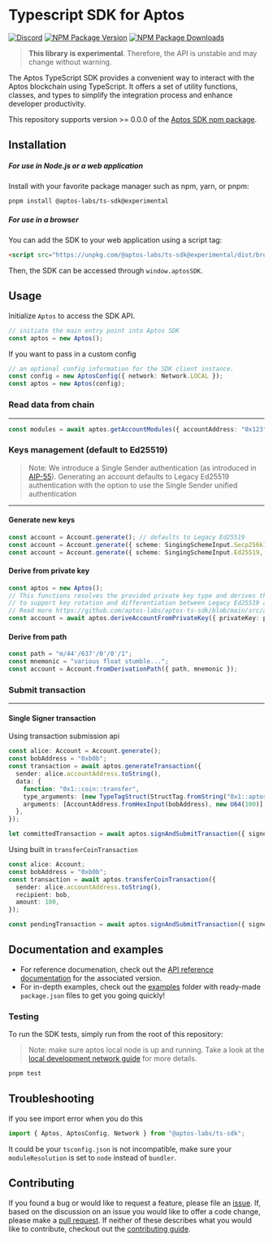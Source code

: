 # Typescript SDK for Aptos

[![Discord][discord-image]][discord-url]
[![NPM Package Version][npm-image-version]][npm-url]
[![NPM Package Downloads][npm-image-downloads]][npm-url]

> **This library is experimental**. Therefore, the API is unstable and may change without warning.

The Aptos TypeScript SDK provides a convenient way to interact with the Aptos blockchain using TypeScript. It offers a
set of utility functions, classes, and types to simplify the integration process and enhance developer productivity.

This repository supports version >= 0.0.0 of the [Aptos SDK npm package](https://www.npmjs.com/package/@aptos-labs/ts-sdk).

## Installation

##### For use in Node.js or a web application

Install with your favorite package manager such as npm, yarn, or pnpm:

```bash
pnpm install @aptos-labs/ts-sdk@experimental
```

##### For use in a browser

You can add the SDK to your web application using a script tag:

```html
<script src="https://unpkg.com/@aptos-labs/ts-sdk@experimental/dist/browser/index.global.js" />
```

Then, the SDK can be accessed through `window.aptosSDK`.

## Usage

Initialize `Aptos` to access the SDK API.

```ts
// initiate the main entry point into Aptos SDK
const aptos = new Aptos();
```

If you want to pass in a custom config

```ts
// an optional config information for the SDK client instance.
const config = new AptosConfig({ network: Network.LOCAL });
const aptos = new Aptos(config);
```

### Read data from chain

---

```ts
const modules = await aptos.getAccountModules({ accountAddress: "0x123" });
```

### Keys management (default to Ed25519)

> Note: We introduce a Single Sender authentication (as introduced in [AIP-55](https://github.com/aptos-foundation/AIPs/pull/263)). Generating an account defaults to Legacy Ed25519 authentication with the option to use the Single Sender unified authentication

---

#### Generate new keys

```ts
const account = Account.generate(); // defaults to Legacy Ed25519
const account = Account.generate({ scheme: SingingSchemeInput.Secp256k1 }); // Single Sender Secp256k1
const account = Account.generate({ scheme: SingingSchemeInput.Ed25519, legacy: false }); // Single Sender Ed25519
```

#### Derive from private key

```ts
const aptos = new Aptos();
// This functions resolves the provided private key type and derives the public key from it
// to support key rotation and differentiation between Legacy Ed25519 and Unified authentications
// Read more https://github.com/aptos-labs/aptos-ts-sdk/blob/main/src/api/account.ts#L364
const account = await aptos.deriveAccountFromPrivateKey({ privateKey: privateKey });
```

#### Derive from path

```ts
const path = "m/44'/637'/0'/0'/1";
const mnemonic = "various float stumble...";
const account = Account.fromDerivationPath({ path, mnemonic });
```

### Submit transaction

---

#### Single Signer transaction

Using transaction submission api

```ts
const alice: Account = Account.generate();
const bobAddress = "0xb0b";
const transaction = await aptos.generateTransaction({
  sender: alice.accountAddress.toString(),
  data: {
    function: "0x1::coin::transfer",
    type_arguments: [new TypeTagStruct(StructTag.fromString("0x1::aptos_coin::AptosCoin"))],
    arguments: [AccountAddress.fromHexInput(bobAddress), new U64(100)],
  },
});

let committedTransaction = await aptos.signAndSubmitTransaction({ signer: alice, transaction });
```

Using built in `transferCoinTransaction`

```ts
const alice: Account;
const bobAddress = "0xb0b";
const transaction = await aptos.transferCoinTransaction({
  sender: alice.accountAddress.toString(),
  recipient: bob,
  amount: 100,
});

const pendingTransaction = await aptos.signAndSubmitTransaction({ signer: alice, transaction });
```

## Documentation and examples

- For reference documenation, check out the [API reference documentation](https://aptos-labs.github.io/aptos-ts-sdk/) for the associated version.
- For in-depth examples, check out the [examples](./examples) folder with ready-made `package.json` files to get you going quickly!

### Testing

To run the SDK tests, simply run from the root of this repository:

> Note: make sure aptos local node is up and running. Take a look at the [local development network guide](https://aptos.dev/guides/local-development-network/) for more details.

```bash
pnpm test
```

## Troubleshooting

If you see import error when you do this

```typescript
import { Aptos, AptosConfig, Network } from "@aptos-labs/ts-sdk";
```

It could be your `tsconfig.json` is not incompatible, make sure your `moduleResolution` is set to `node` instead of `bundler`.

## Contributing

If you found a bug or would like to request a feature, please file an [issue](https://github.com/aptos-labs/aptos-ts-sdk/issues/new/choose).
If, based on the discussion on an issue you would like to offer a code change, please make a [pull request](https://github.com/aptos-labs/aptos-ts-sdk/CONTRIBUTING.md).
If neither of these describes what you would like to contribute, checkout out the [contributing guide](https://github.com/aptos-labs/aptos-ts-sdk/CONTRIBUTING.md).

[npm-image-version]: https://img.shields.io/npm/v/%40aptos-labs%2Fts-sdk.svg
[npm-image-downloads]: https://img.shields.io/npm/dm/%40aptos-labs%2Fts-sdk.svg
[npm-url]: https://npmjs.org/package/@aptos-labs/ts-sdk
[discord-image]: https://img.shields.io/discord/945856774056083548?label=Discord&logo=discord&style=flat~~~~
[discord-url]: https://discord.gg/aptosnetwork
